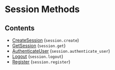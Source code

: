 # Session Methods

## Contents

 - [CreateSession](CreateSession.md) (`session.create`)
 - [GetSession](GetSession.md) (`session.get`)
 - [AuthenticateUser](AuthenticateUser.md) (`session.authenticate_user`)
 - [Logout](Logout.md) (`session.logout`)
 - [Register](Register.md) (`session.register`)